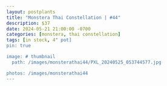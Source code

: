 ```yaml
---
layout: postplants
title: "Monstera Thai Constellation | #44"
description: $37
date: 2024-05-21 21:00:00 -0700
categories: [monstera, thai constellation]
tags: [in stock, 4" pot]
pin: true

image: # thumbnail
  path: /images/monsterathai44/PXL_20240525_053744577.jpg

photos: /images/monsterathai44
---
```

